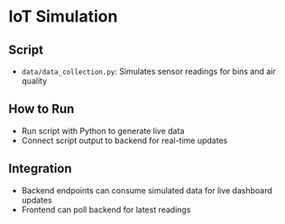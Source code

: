 # IoT Simulation

## Script

- `data/data_collection.py`: Simulates sensor readings for bins and air quality

## How to Run

- Run script with Python to generate live data
- Connect script output to backend for real-time updates

## Integration

- Backend endpoints can consume simulated data for live dashboard updates
- Frontend can poll backend for latest readings
